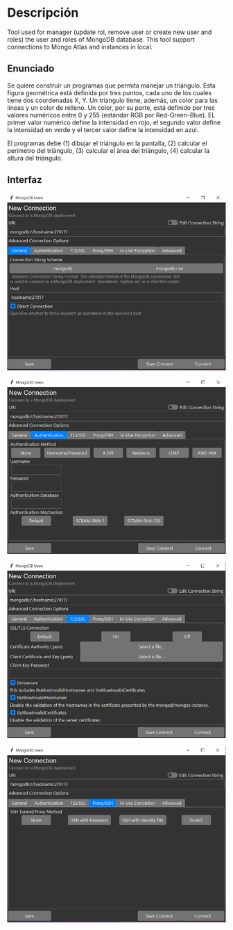 # Descripción

Tool used for manager (update rol, remove user or create new user and
roles) the user and roles of MongoDB database. This tool support
connections to Mongo Atlas and instances in local.

## Enunciado

Se quiere construir un programas que permita manejar un triángulo.
Esta figura geométrica está definida por tres puntos, cada uno de
los cuales tiene dos coordenadas X, Y. Un triángulo tiene, además, un
color para las lineas y un color de relleno. Un color, por su parte,
está definido por tres valores numéricos entre 0 y 255 (estándar
RGB por Red-Green-Blue). EL primer valor numérico define la intensidad
en rojo, el segundo valor define la intensidad en verde y el tercer
valor define la intensidad en azul.

El programas debe (1) dibujar el triángulo en la pantalla,
(2) calcular el perímetro del triángulo, (3) calcular el área del
triángulo, (4) calcular la altura del triángulo.

## Interfaz

![InterfazGUI](docs/specs/General.png)

![InterfazGUI](docs/specs/Authentication.png)

![InterfazGUI](docs/specs/TLS.png)

![InterfazGUI](docs/specs/Proxy.png)

